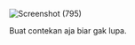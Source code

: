 ![Screenshot (795)](https://github.com/galihap76/restful-api-sederhana-laravel-9/assets/83481679/4993d8e4-7b74-44e6-871c-07ee08658dd7)

Buat contekan aja biar gak lupa.
